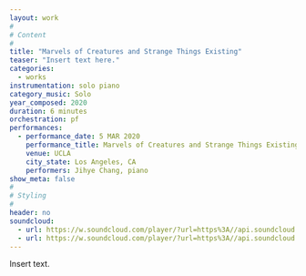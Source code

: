```yaml
---
layout: work
#
# Content
#
title: "Marvels of Creatures and Strange Things Existing"
teaser: "Insert text here."
categories:
  - works
instrumentation: solo piano
category_music: Solo
year_composed: 2020
duration: 6 minutes
orchestration: pf
performances:
  - performance_date: 5 MAR 2020
    performance_title: Marvels of Creatures and Strange Things Existing (excerpts) - Reading
    venue: UCLA
    city_state: Los Angeles, CA
    performers: Jihye Chang, piano
show_meta: false
#
# Styling
#
header: no
soundcloud:
  - url: https://w.soundcloud.com/player/?url=https%3A//api.soundcloud.com/tracks/777375535&color=%23ff5500&auto_play=false&hide_related=false&show_comments=true&show_user=true&show_reposts=false&show_teaser=true&visual=true"
  - url: https://w.soundcloud.com/player/?url=https%3A//api.soundcloud.com/tracks/777374938&color=%23ff5500&auto_play=false&hide_related=false&show_comments=true&show_user=true&show_reposts=false&show_teaser=true&visual=true
---
```


Insert text.